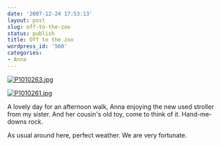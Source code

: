 ```yaml
---
date: '2007-12-24 17:53:13'
layout: post
slug: off-to-the-zoo
status: publish
title: Off to the zoo
wordpress_id: '560'
categories:
- Anna
---
```




[![P1010263.jpg](http://www.phfactor.net/wp/wp-photos/thumb.20071224-165313-2.jpg)](http://www.phfactor.net/wp/wp-photos/20071224-165313-2.jpg)



[![P1010261.jpg](http://www.phfactor.net/wp/wp-photos/thumb.20071224-165313-1.jpg)](http://www.phfactor.net/wp/wp-photos/20071224-165313-1.jpg)

A lovely day for an afternoon walk, Anna enjoying the new used   stroller from my sister. And her cousin's old toy, come to think of   it. Hand-me-downs rock.

As usual around here, perfect weather. We are very fortunate.
